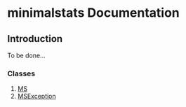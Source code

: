 # minimalstats Documentation

## Introduction

To be done…

### Classes

1. [MS](ms.md)
2. [MSException](msexception.md)
